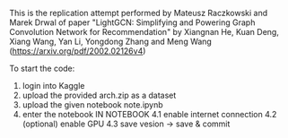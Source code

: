 This is the replication attempt performed by Mateusz Raczkowski and Marek Drwal of paper "LightGCN: Simplifying and Powering Graph Convolution Network for Recommendation" by Xiangnan He, Kuan Deng, Xiang Wang, Yan Li, Yongdong Zhang and Meng Wang (https://arxiv.org/pdf/2002.02126v4)

To start the code:
1. login into Kaggle
2. upload the provided arch.zip as a dataset
3. upload the given notebook note.ipynb
4. enter the notebook
   IN NOTEBOOK
   4.1 enable internet connection
   4.2 (optional) enable GPU
   4.3 save vesion -> save & commit
